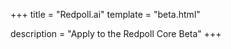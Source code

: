 +++
title = "Redpoll.ai"
template = "beta.html"

description = "Apply to the Redpoll Core Beta"
+++
